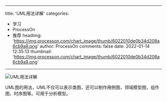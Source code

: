 
---
title: 'UML用法详解'
categories: 
 - 学习
 - ProcessOn
 - 推荐
headimg: 'https://img.processon.com/chart_image/thumb/6022010de0b34d208a6cb9a9.png'
author: ProcessOn
comments: false
date: 2022-01-14 12:35:13
thumbnail: 'https://img.processon.com/chart_image/thumb/6022010de0b34d208a6cb9a9.png'
---

<div>   
<img class="thumb" alt="UML用法详解" src="https://img.processon.com/chart_image/thumb/6022010de0b34d208a6cb9a9.png" referrerpolicy="no-referrer">
<p>UML图的用法，UML不仅可以表示类图，还可以制作用例图，领域模型图，组件图，时序图等。可用于分析模型。</p>  
</div>
            